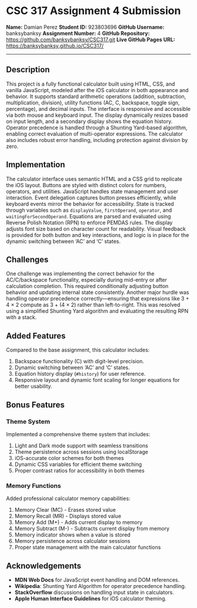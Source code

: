 # CSC 317 Assignment 4 Submission
**Name:** Damian Perez
**Student ID:** 923803696
**GitHub Username:** banksybanksy
**Assignment Number:** 4
**GitHub Repository:** https://github.com/banksybanksy/CSC317.git
**Live GitHub Pages URL:** https://banksybanksy.github.io/CSC317/

---
## Description
This project is a fully functional calculator built using HTML, CSS, and vanilla JavaScript, modeled after the iOS calculator in both appearance and behavior. It supports standard arithmetic operations (addition, subtraction, multiplication, division), utility functions (AC, C, backspace, toggle sign, percentage), and decimal inputs. The interface is responsive and accessible via both mouse and keyboard input. The display dynamically resizes based on input length, and a secondary display shows the equation history. Operator precedence is handled through a Shunting Yard-based algorithm, enabling correct evaluation of multi-operator expressions. The calculator also includes robust error handling, including protection against division by zero.

## Implementation
The calculator interface uses semantic HTML and a CSS grid to replicate the iOS layout. Buttons are styled with distinct colors for numbers, operators, and utilities. JavaScript handles state management and user interaction. Event delegation captures button presses efficiently, while keyboard events mirror the behavior for accessibility. State is tracked through variables such as `displayValue`, `firstOperand`, `operator`, and `waitingForSecondOperand`. Equations are parsed and evaluated using Reverse Polish Notation (RPN) to enforce PEMDAS rules. The display adjusts font size based on character count for readability. Visual feedback is provided for both button and key interactions, and logic is in place for the dynamic switching between ‘AC’ and ‘C’ states.

## Challenges
One challenge was implementing the correct behavior for the AC/C/backspace functionality, especially during mid-entry or after calculation completion. This required conditionally adjusting button behavior and updating internal state consistently. Another major hurdle was handling operator precedence correctly—ensuring that expressions like 3 + 4 × 2 compute as 3 + (4 × 2) rather than left-to-right. This was resolved using a simplified Shunting Yard algorithm and evaluating the resulting RPN with a stack.

## Added Features
Compared to the base assignment, this calculator includes:
1. Backspace functionality (C) with digit-level precision.
2. Dynamic switching between ‘AC’ and ‘C’ states.
3. Equation history display (`#history`) for user reference.
4. Responsive layout and dynamic font scaling for longer equations for better usability.

## Bonus Features
### Theme System
Implemented a comprehensive theme system that includes:
1. Light and Dark mode support with seamless transitions
2. Theme persistence across sessions using localStorage
3. iOS-accurate color schemes for both themes
4. Dynamic CSS variables for efficient theme switching
5. Proper contrast ratios for accessibility in both themes

### Memory Functions
Added professional calculator memory capabilities:
1. Memory Clear (MC) - Erases stored value
2. Memory Recall (MR) - Displays stored value
3. Memory Add (M+) - Adds current display to memory
4. Memory Subtract (M-) - Subtracts current display from memory
5. Memory indicator shows when a value is stored
6. Memory persistence across calculator sessions
7. Proper state management with the main calculator functions

## Acknowledgements 
* **MDN Web Docs** for JavaScript event handling and DOM references.
* **Wikipedia**: Shunting Yard Algorithm for operator precedence handling.
* **StackOverflow** discussions on handling input state in calculators.
* **Apple Human Interface Guidelines** for iOS calculator theming.
